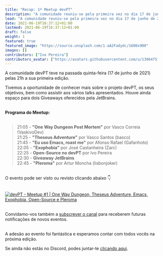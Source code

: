 ```yaml
---
title: "Recap: 1º Meetup devPT"
description: "A comunidade reuniu-se pela primeira vez no dia 17 de junho de 2021. Podes ver e rever o que aconteceu aqui."
lead: "A comunidade reuniu-se pela primeira vez no dia 17 de junho de 2021. Podes ver e rever o que aconteceu aqui."
date: 2021-06-19T16:37:12+01:00
lastmod: 2021-06-19T16:37:12+01:00
draft: false
weight: 1
featured: true
featured_image: "https://source.unsplash.com/1-aA2Fadydc/1600x900"
images: []
contributors: ["Ivo Pereira"]
contributors_avatar: ["https://avatars.githubusercontent.com/u/1396475?v=4"]
---
```


A comunidade devPT teve na passada quinta-feira (17 de junho de 2021) pelas 21h a sua primeira edição.

Tivemos a oportunidade de conhecer mais sobre o projeto devPT, os seus objetivos, bem como assistir aos vários talks apresentados. Houve ainda espaço para dois Giveaways oferecidos pela JetBrains.<br /><br />

**Programa do Meetup:**<br /><br />

> 21:05 - **"One Way Dungeon Post Mortem"** por Vasco Correia (VaskivoDev)<br />
> 21:25 - **"Theseus Adventure"** por Vasco Santos (basco)<br />
> 21:45 - **"Eu uso Emacs, roast me"** por Afonso Rafael (Gafanhoto)<br />
> 22:05 - **"Exophobia"** por José Castanheira (Zarc)<br />
> 22:25 - **Open-Source no devPT** por Ivo Pereira<br />
> 22:30 - **Giveaway JetBrains**<br />
> 22:45 - **"Pleroma"** por Artur Moncha (lisbonjoker)

<br />O evento pode ser visto ou revisto clicando abaixo 👇<br /><br />

[![devPT - Meetup #1 | One Way Dungeon, Theseus Adventure, Emacs, Exophobia, Open-Source e Pleroma](https://img.youtube.com/vi/p7FrTaukioI/0.jpg)](https://www.youtube.com/watch?v=p7FrTaukioI) 

<br />Convidamo-vos também a <a href="https://www.youtube.com/channel/UCSdFPD8uln_GtSoV8LgF1RQ?sub_confirmation=1" target="_blank">subscrever o canal</a> para receberem futuras notificações de novos eventos.

<br />A adesão ao evento foi fantástica e esperamos contar com todos vocês na próxima edição.<br />

Se ainda não estás no Discord, podes juntar-te <a href="https://discord.gg/52apEBYQb2" target="_blank">clicando aqui</a>.
